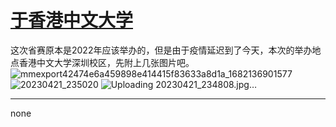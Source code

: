 # [于香港中文大学](https://github.com/HealUP/MyBlog/issues/12)

这次省赛原本是2022年应该举办的，但是由于疫情延迟到了今天，本次的举办地点香港中文大学深圳校区，先附上几张图片吧。
![mmexport42474e6a459898e414415f83633a8d1a_1682136901577](https://user-images.githubusercontent.com/72082506/233777613-10306e27-b9eb-45f0-962d-9cb7e95a5523.jpeg)
![20230421_235020](https://user-images.githubusercontent.com/72082506/233777623-267a2964-b349-4601-813d-95208364df1f.jpg)
![Uploading 20230421_234808.jpg…]()


---

none